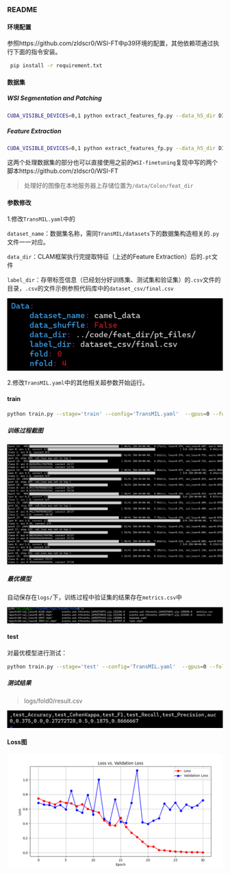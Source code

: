 ### README

#### 环境配置

参照https://github.com/zldscr0/WSI-FT中p39环境的配置，其他依赖项通过执行下面的指令安装。

```bash
 pip install -r requirement.txt
```

#### 数据集

##### WSI Segmentation and Patching
```bash
CUDA_VISIBLE_DEVICES=0,1 python extract_features_fp.py --data_h5_dir DIR_TO_COORDS --data_slide_dir DATA_DIRECTORY --csv_path CSV_FILE_NAME --feat_dir FEATURES_DIRECTORY --batch_size 512 --slide_ext .svs
```

##### Feature Extraction

```bash
CUDA_VISIBLE_DEVICES=0,1 python extract_features_fp.py --data_h5_dir DIR_TO_COORDS --data_slide_dir DATA_DIRECTORY --csv_path CSV_FILE_NAME --feat_dir FEATURES_DIRECTORY --batch_size 512 --slide_ext .svs
```

这两个处理数据集的部分也可以直接使用之前的`WSI-finetuning`复现中写的两个脚本https://github.com/zldscr0/WSI-FT

> 处理好的图像在本地服务器上存储位置为`/data/Colon/feat_dir`

#### 参数修改

1.修改`TransMIL.yaml`中的

`dataset_name`：数据集名称，需同`TransMIL/datasets`下的数据集构造相关的`.py`文件一一对应。

`data_dir`：CLAM框架执行完提取特征（上述的Feature Extraction）后的`.pt`文件

`label_dir`：存带标签信息（已经划分好训练集、测试集和验证集）的`.csv`文件的目录，`.csv`的文件示例参照代码库中的`dataset_csv/final.csv`

![image-20230926084626349](https://github.com/zldscr0/TransMIL/blob/main/docs/yaml.png)

2.修改`TransMIL.yaml`中的其他相关超参数开始运行。

#### train

```bash
python train.py --stage='train' --config='TransMIL.yaml'  --gpus=0 --fold=0
```

##### 训练过程截图

![image-20230926091511801](https://github.com/zldscr0/TransMIL/blob/main/docs/train.png)

##### 最优模型

自动保存在`logs/`下，训练过程中验证集的结果存在`metrics.csv`中

![image-20230926091621266](https://github.com/zldscr0/TransMIL/blob/main/docs/log.png)

#### test

对最优模型进行测试：

```bash
python train.py --stage='test' --config='TransMIL.yaml'  --gpus=0 --fold=0
```

##### 测试结果

> logs/fold0/result.csv

![image-20230925090413156](https://github.com/zldscr0/TransMIL/blob/main/docs/test.png)

#### Loss图

![image-20230926092242051](https://github.com/zldscr0/TransMIL/blob/main/docs/loss.png)
